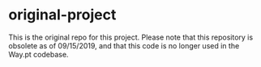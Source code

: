 # original-project
This is the original repo for this project. Please note that this repository is obsolete as of 09/15/2019, and that this code is no longer used in the Way.pt codebase. 


